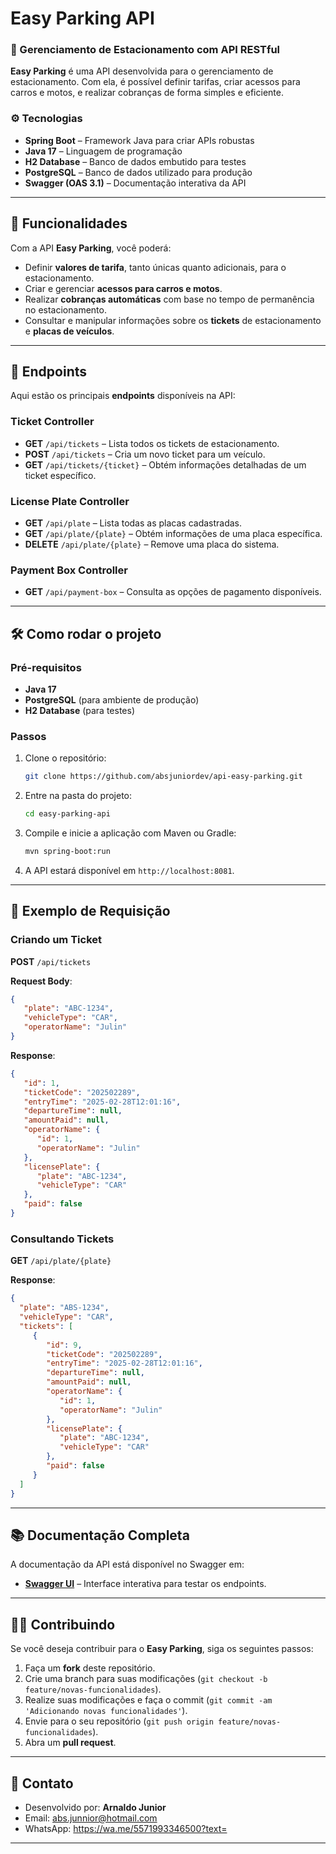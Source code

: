 # Easy Parking API

### 🚗 Gerenciamento de Estacionamento com API RESTful

**Easy Parking** é uma API desenvolvida para o gerenciamento de estacionamento. Com ela, é possível definir tarifas, criar acessos para carros e motos, e realizar cobranças de forma simples e eficiente.

### ⚙️ Tecnologias

- **Spring Boot** – Framework Java para criar APIs robustas
- **Java 17** – Linguagem de programação
- **H2 Database** – Banco de dados embutido para testes
- **PostgreSQL** – Banco de dados utilizado para produção
- **Swagger (OAS 3.1)** – Documentação interativa da API

---

## 🚀 Funcionalidades

Com a API **Easy Parking**, você poderá:

- Definir **valores de tarifa**, tanto únicas quanto adicionais, para o estacionamento.
- Criar e gerenciar **acessos para carros e motos**.
- Realizar **cobranças automáticas** com base no tempo de permanência no estacionamento.
- Consultar e manipular informações sobre os **tickets** de estacionamento e **placas de veículos**.

---

## 📜 Endpoints

Aqui estão os principais **endpoints** disponíveis na API:

### **Ticket Controller**
- **GET** `/api/tickets` – Lista todos os tickets de estacionamento.
- **POST** `/api/tickets` – Cria um novo ticket para um veículo.
- **GET** `/api/tickets/{ticket}` – Obtém informações detalhadas de um ticket específico.

### **License Plate Controller**
- **GET** `/api/plate` – Lista todas as placas cadastradas.
- **GET** `/api/plate/{plate}` – Obtém informações de uma placa específica.
- **DELETE** `/api/plate/{plate}` – Remove uma placa do sistema.

### **Payment Box Controller**
- **GET** `/api/payment-box` – Consulta as opções de pagamento disponíveis.

---

## 🛠 Como rodar o projeto

### Pré-requisitos

- **Java 17**
- **PostgreSQL** (para ambiente de produção)
- **H2 Database** (para testes)

### Passos

1. Clone o repositório:
   ```bash
   git clone https://github.com/absjuniordev/api-easy-parking.git
   ```

2. Entre na pasta do projeto:
   ```bash
   cd easy-parking-api
   ```

3. Compile e inicie a aplicação com Maven ou Gradle:
   ```bash
   mvn spring-boot:run
   ```

4. A API estará disponível em `http://localhost:8081`.

---

## 📝 Exemplo de Requisição

### Criando um Ticket
**POST** `/api/tickets`

**Request Body**:
```json
{
   "plate": "ABC-1234",
   "vehicleType": "CAR",
   "operatorName": "Julin"
}
```

**Response**:
```json
{
   "id": 1,
   "ticketCode": "202502289",
   "entryTime": "2025-02-28T12:01:16",
   "departureTime": null,
   "amountPaid": null,
   "operatorName": {
      "id": 1,
      "operatorName": "Julin"
   },
   "licensePlate": {
      "plate": "ABC-1234",
      "vehicleType": "CAR"
   },
   "paid": false
}
```

### Consultando Tickets
**GET** `/api/plate/{plate}`

**Response**:
```json
{
  "plate": "ABS-1234",
  "vehicleType": "CAR",
  "tickets": [
     {
        "id": 9,
        "ticketCode": "202502289",
        "entryTime": "2025-02-28T12:01:16",
        "departureTime": null,
        "amountPaid": null,
        "operatorName": {
           "id": 1,
           "operatorName": "Julin"
        },
        "licensePlate": {
           "plate": "ABC-1234",
           "vehicleType": "CAR"
        },
        "paid": false
     }
  ]
}
```

---

## 📚 Documentação Completa

A documentação da API está disponível no Swagger em:

- **[Swagger UI](http://localhost:8081/swagger-ui.html)** – Interface interativa para testar os endpoints.

---

## 🧑‍💻 Contribuindo

Se você deseja contribuir para o **Easy Parking**, siga os seguintes passos:

1. Faça um **fork** deste repositório.
2. Crie uma branch para suas modificações (`git checkout -b feature/novas-funcionalidades`).
3. Realize suas modificações e faça o commit (`git commit -am 'Adicionando novas funcionalidades'`).
4. Envie para o seu repositório (`git push origin feature/novas-funcionalidades`).
5. Abra um **pull request**.

---

## 📧 Contato

- Desenvolvido por: **Arnaldo Junior**
- Email: abs.junnior@hotmail.com
- WhatsApp: https://wa.me/5571993346500?text=


---

